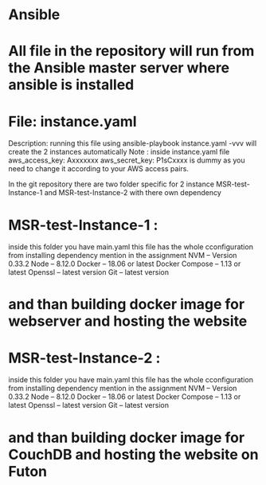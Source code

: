 # Ansible
# All file in the repository will run from the Ansible master server where ansible is installed 

# File: instance.yaml
Description: running this file using ansible-playbook instance.yaml -vvv will create the 2 instances automatically 
Note : inside instance.yaml file aws_access_key: Axxxxxxx aws_secret_key: P1sCxxxx is dummy as you need to change it according to your AWS access pairs.

 In the git repository there are two folder specific for 2 instance MSR-test-Instance-1 and MSR-test-Instance-2 with there own dependency

# MSR-test-Instance-1 :
inside this folder you have main.yaml
this file has the whole cconfiguration from installing dependency mention in the assignment
NVM – Version 0.33.2
Node – 8.12.0
Docker – 18.06 or latest
Docker Compose – 1.13 or latest
Openssl – latest version
Git – latest version
# and than building docker image for webserver and hosting the website
 

# MSR-test-Instance-2 :
inside this folder you have main.yaml
this file has the whole cconfiguration from installing dependency mention in the assignment
 NVM – Version 0.33.2
 Node – 8.12.0
 Docker – 18.06 or latest
 Docker Compose – 1.13 or latest
 Openssl – latest version
 Git – latest version
# and than building docker image for CouchDB and hosting the website on Futon


